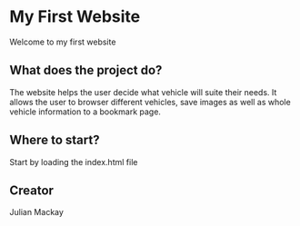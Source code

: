 # My First Website

Welcome to my first website

## What does the project do?

The website helps the user decide what vehicle will suite their needs. It allows the user to browser different vehicles,
save images as well as whole vehicle information to a bookmark page. 

## Where to start?

Start by loading the index.html file

## Creator

Julian Mackay
